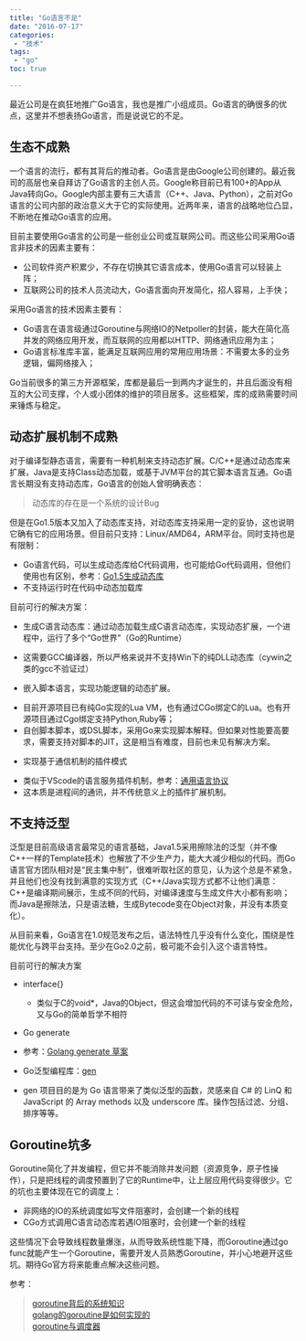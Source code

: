 ```yaml
---
title: "Go语言不足"
date: "2016-07-17"
categories:
 - "技术"
tags:
 - "go"
toc: true

---
```


最近公司是在疯狂地推广Go语言，我也是推广小组成员。Go语言的确很多的优点，这里并不想表扬Go语言，而是说说它的不足。

## 生态不成熟

一个语言的流行，都有其背后的推动者。Go语言是由Google公司创建的。最近我司的高层也亲自拜访了Go语言的主创人员。Google称目前已有100+的App从Java转向Go。Google内部主要有三大语言（C++、Java、Python），之前对Go语言的公司内部的政治意义大于它的实际使用。近两年来，语言的战略地位凸显，不断地在推动Go语言的应用。

目前主要使用Go语言的公司是一些创业公司或互联网公司。而这些公司采用Go语言非技术的因素主要有：

 * 公司软件资产积累少，不存在切换其它语言成本，使用Go语言可以轻装上阵；
 * 互联网公司的技术人员流动大，Go语言面向开发简化，招人容易，上手快；

采用Go语言的技术因素主要有：

 * Go语言在语言级通过Goroutine与网络IO的Netpoller的封装，能大在简化高并发的网络应用开发，而互联网的应用都以HTTP、网络通讯应用为主；
 * Go语言标准库丰富，能满足互联网应用的常用应用场景：不需要太多的业务逻辑，偏网络接入；

Go当前很多的第三方开源框架，库都是最后一到两内才诞生的，并且后面没有相互的大公司支撑，个人或小团体的维护的项目居多。这些框架，库的成熟需要时间来锤炼与稳定。

## 动态扩展机制不成熟

对于编译型静态语言，需要有一种机制来支持动态扩展。C/C++是通过动态库来扩展，Java是支持Class动态加载，或基于JVM平台的其它脚本语言互通。Go语言长期没有支持动态库，Go语言的创始人曾明确表态：

 > 动态库的存在是一个系统的设计Bug

但是在Go1.5版本又加入了动态库支持，对动态库支持采用一定的妥协，这也说明它确有它的应用场景。但目前只支持：Linux/AMD64，ARM平台。同时支持也是有限制：

 * Go语言代码，可以生成动态库给C代码调用，也可能给Go代码调用，但他们使用也有区别，参考：[Go1.5生成动态库](http://www.golangtc.com/t/55976045b09ecc0f51000001)
 * 不支持运行时在代码中动态加载库

目前可行的解决方案：

 * 生成C语言动态库：通过动态加载生成C语言动态库，实现动态扩展，一个进程中，运行了多个“Go世界”（Go的Runtime）
  
  - 这需要GCC编译器，所以严格来说并不支持Win下的纯DLL动态库（cywin之类的gcc不验证过）

 * 嵌入脚本语言，实现功能逻辑的动态扩展。

  - 目前开源项目已有纯Go实现的Lua VM，也有通过CGo绑定C的Lua。也有开源项目通过Cgo绑定支持Python,Ruby等；
  - 自创脚本脚本，或DSL脚本，采用Go来实现脚本解释。但如果对性能要高要求，需要支持对脚本的JIT，这是相当有难度，目前也未见有解决方案。

 * 实现基于通信机制的插件模式

  - 类似于VScode的语言服务插件机制，参考：[通用语言协议](http://www.oschina.net/translate/common-language-protocol)
  - 这本质是进程间的通讯，并不传统意义上的插件扩展机制。


## 不支持泛型

泛型是目前高级语言最常见的语言基础，Java1.5采用擦除法的泛型（并不像C++一样的Template技术）也解放了不少生产力，能大大减少相似的代码。而Go语言官方团队相对是“民主集中制”，很难听取社区的意见，认为这个总是不紧急，并且他们也没有找到满意的实现方式（C++/Java实现方式都不让他们满意：C++是编译期间展示，生成不同的代码，对编译速度与生成文件大小都有影响；而Java是擦除法，只是语法糖，生成Bytecode变在Object对象，并没有本质变化）。

从目前来看，Go语言在1.0规范发布之后，语法特性几乎没有什么变化，围绕是性能优化与跨平台支持。至少在Go2.0之前，极可能不会引入这个语言特性。

目前可行的解决方案

 * interface{}
  
   - 类似于C的void*，Java的Object，但这会增加代码的不可读与安全危险，又与Go的简单哲学不相符

 * Go generate
   
  - 参考：[Golang generate 草案](http://www.kuqin.com/shuoit/20141104/343014.html)

 * Go泛型编程库：[gen](http://www.open-open.com/lib/view/open1389580392476.html)

  - gen 项目目的是为 Go 语言带来了类似泛型的函数，灵感来自 C# 的 LinQ 和 JavaScript 的 Array methods 以及 underscore 库。操作包括过滤、分组、排序等等。

## Goroutine坑多

Goroutine简化了并发编程，但它并不能消除并发问题（资源竞争，原子性操作），只是把线程的调度预置到了它的Runtime中，让上层应用代码变得很少。它的坑也主要体现在它的调度上：

 * 非网络的IO的系统调度如写文件阻塞时，会创建一个新的线程
 * CGo方式调用C语言动态库若遇IO阻塞时，会创建一个新的线程

这些情况下会导致线程数量爆涨，从而导致系统性能下降，而Goroutine通过go func就能产生一个Goroutine，需要开发人员熟悉Goroutine，并小心地避开这些坑。期待Go官方将来能重点解决这些问题。

参考：

> [goroutine背后的系统知识](http://studygolang.com/articles/84)  
> [golang的goroutine是如何实现的](http://www.zhihu.com/question/20862617)  
> [goroutine与调度器](http://studygolang.com/articles/1855)
